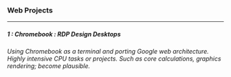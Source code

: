 ### Web Projects


---

##### 1 : Chromebook : RDP Design Desktops
###### Using Chromebook as a terminal and porting Google web architecture. Highly intensive CPU tasks or projects. Such as core calculations, graphics rendering; become plausible.
